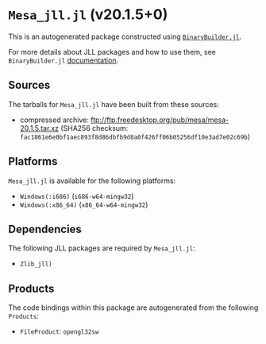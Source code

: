 # `Mesa_jll.jl` (v20.1.5+0)

This is an autogenerated package constructed using [`BinaryBuilder.jl`](https://github.com/JuliaPackaging/BinaryBuilder.jl).

For more details about JLL packages and how to use them, see `BinaryBuilder.jl` [documentation](https://juliapackaging.github.io/BinaryBuilder.jl/dev/jll/).

## Sources

The tarballs for `Mesa_jll.jl` have been built from these sources:

* compressed archive: ftp://ftp.freedesktop.org/pub/mesa/mesa-20.1.5.tar.xz (SHA256 checksum: `fac1861e6e0bf1aec893f8d86dbfb9d8a0f426ff06b05256df10e3ad7e02c69b`)

## Platforms

`Mesa_jll.jl` is available for the following platforms:

* `Windows(:i686)` (`i686-w64-mingw32`)
* `Windows(:x86_64)` (`x86_64-w64-mingw32`)

## Dependencies

The following JLL packages are required by `Mesa_jll.jl`:

* `Zlib_jll)`

## Products

The code bindings within this package are autogenerated from the following `Products`:

* `FileProduct`: `opengl32sw`
